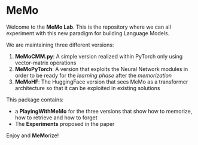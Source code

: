 # MeMo


Welcome to the **MeMo Lab**. This is the repository where we can all experiment with this new paradigm for building Language Models. 

We are maintaining three different versions:
1) **MeMoCMM.py**: A simple version realized within PyTorch only using vector-matrix operations 
2) **MeMoPyTorch**: A version that exploits the Neural Network modules in order to be ready for the *learning phase* after the *memorization*
3) **MeMoHF**: The HuggingFace version that sees MeMo as a transformer architecture so that it can be exploited in existing solutions

This package contains:
- a **PlayingWithMeMo** for the three versions that show how to memorize, how to retrieve and how to forget
- The **Experiments** proposed in the paper

Enjoy and **MeMo**rize!




